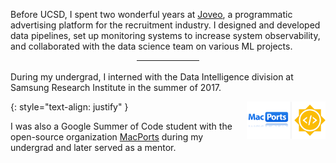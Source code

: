 Before UCSD, I spent two wonderful years at [Joveo](https://www.joveo.com/), a programmatic advertising platform for the recruitment industry. I designed and developed data pipelines, set up monitoring systems to increase system observability, and collaborated with the data science team on various ML projects.
<br/>
<div><hr style="width:20%; margin: auto"></div>
<br/>
During my undergrad, I interned with the Data Intelligence division at Samsung Research Institute in the summer of 2017.

{: style="text-align: justify" }
<img src="/images/macports-gsoc.png" alt="pretty picture" width="25%" height="2%" style="padding-left: 1%; float: right;">

I was also a Google Summer of Code student with the open-source organization [MacPorts](https://www.macports.org/) during my undergrad and later served as a mentor.

[//]: # (Engineering)
[//]: # (-----------)
[//]: # (I am interested in engineering systems - software, distributed, or machine learning.)
[//]: # (I am particularly interested in learning about site reliability engineering and )
[//]: # (good software architecture.)